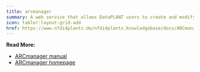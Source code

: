 ```yaml
---
title: arcmanager
summary: A web service that allows DataPLANT users to create and modify ARCs in a web browser environment
icon: tabler:layout-grid-add
href: https://www.nfdi4plants.de/nfdi4plants.knowledgebase/docs/ARCmanager-manual/00_index.html
---
```


**Read More:**
- [ARCmanager manual](https://www.nfdi4plants.de/nfdi4plants.knowledgebase/docs/ARCmanager-manual/00_index.html)
- [ARCmanager homepage](https://nfdi4plants.de/arcmanager/app/index.html)